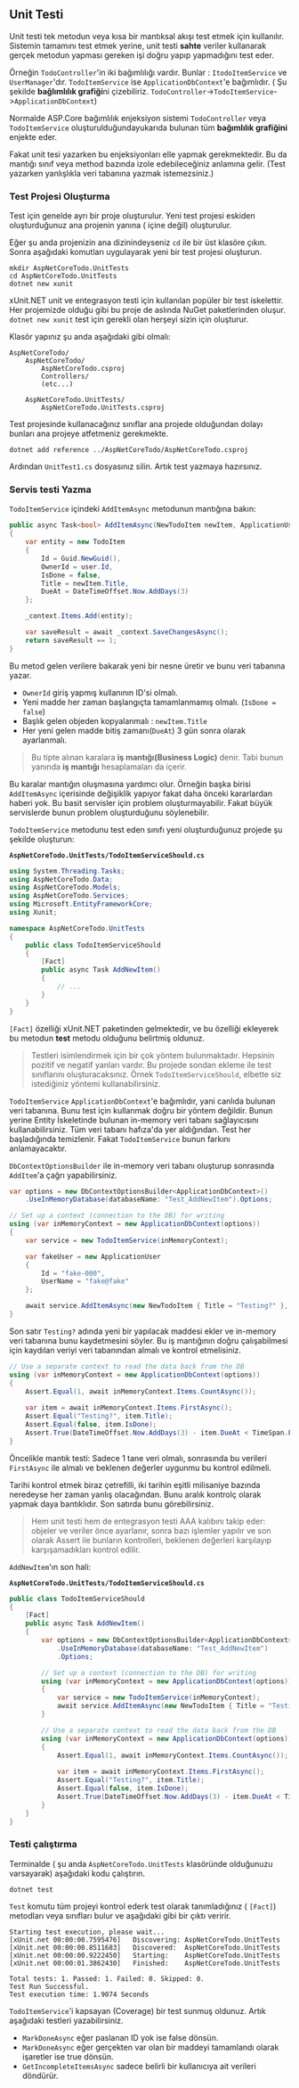 ## Unit Testi

Unit testi tek metodun veya kısa bir mantıksal akışı test etmek için kullanılır. Sistemin tamamını test etmek yerine, unit testi **sahte** veriler kullanarak gerçek metodun yapması gereken işi doğru yapıp yapmadığını test eder.

Örneğin `TodoController`'in iki bağımlılığı vardır. Bunlar : `ItodoItemService` ve `UserManager`'dır. `TodoItemService` ise `ApplicationDbContext`'e bağımlıdır. ( Şu şekilde **bağlımlılık grafiği**ni çizebiliriz. `TodoController`->`TodoItemService`->`ApplicationDbContext`)

Normalde ASP.Core bağımlılık enjeksiyon sistemi `TodoController` veya `TodoItemService` oluşturulduğundayukarıda bulunan tüm **bağımlılık grafiğini** enjekte eder.

Fakat unit tesi yazarken bu enjeksiyonları elle yapmak gerekmektedir. Bu da mantığı sınıf veya method bazında izole edebileceğiniz anlamına gelir. (Test yazarken yanlışlıkla veri tabanına yazmak istemezsiniz.)

### Test Projesi Oluşturma

Test için genelde ayrı bir proje oluşturulur. Yeni test projesi eskiden oluşturduğunuz ana projenin yanına ( içine değil) oluşturulur.

Eğer şu anda projenizin ana dizinindeyseniz `cd` ile bir üst klasöre çıkın. Sonra aşağıdaki komutları uygulayarak yeni bir test projesi oluşturun.

```
mkdir AspNetCoreTodo.UnitTests
cd AspNetCoreTodo.UnitTests
dotnet new xunit
```

xUnit.NET unit ve entegrasyon testi için kullanılan popüler bir test iskelettir. Her projemizde olduğu gibi bu proje de aslında NuGet paketlerinden oluşur. `dotnet new xunit` test için gerekli olan herşeyi sizin için oluşturur.

Klasör yapınız şu anda aşağıdaki gibi olmalı:

```
AspNetCoreTodo/
    AspNetCoreTodo/
        AspNetCoreTodo.csproj
        Controllers/
        (etc...)

    AspNetCoreTodo.UnitTests/
        AspNetCoreTodo.UnitTests.csproj
```

Test projesinde kullanacağınız sınıflar ana projede olduğundan dolayı bunları ana projeye atfetmeniz gerekmekte.

```
dotnet add reference ../AspNetCoreTodo/AspNetCoreTodo.csproj
```

Ardından `UnitTest1.cs` dosyasınız silin. Artık test yazmaya hazırsınız.

### Servis testi Yazma

`TodoItemService` içindeki `AddItemAsync` metodunun mantığına bakın:

```csharp
public async Task<bool> AddItemAsync(NewTodoItem newItem, ApplicationUser user)
{
    var entity = new TodoItem
    {
        Id = Guid.NewGuid(),
        OwnerId = user.Id,
        IsDone = false,
        Title = newItem.Title,
        DueAt = DateTimeOffset.Now.AddDays(3)
    };

    _context.Items.Add(entity);

    var saveResult = await _context.SaveChangesAsync();
    return saveResult == 1;
}
```
Bu metod gelen verilere bakarak yeni bir nesne üretir ve bunu veri tabanına yazar.

* `OwnerId` giriş yapmış kullanının ID'si olmalı.
* Yeni madde her zaman başlangıçta tamamlanmamış olmalı. (`IsDone = false`)
* Başlık gelen objeden kopyalanmalı : `newItem.Title`
* Her yeni gelen madde bitiş zamanı(`DueAt`) 3 gün sonra olarak ayarlanmalı.

> Bu tipte alınan karalara **iş mantığı(Business Logic)** denir. Tabi bunun yanında **iş mantığı** hesaplamaları da içerir.

Bu karalar mantığın oluşmasına yardımcı olur. Örneğin başka birisi `AddItemAsync` içerisinde değişiklik yapıyor fakat daha önceki kararlardan haberi yok. Bu basit servisler için problem oluşturmayabilir. Fakat büyük servislerde bunun problem oluşturduğunu söylenebilir.

`TodoItemService` metodunu test eden sınıfı yeni oluşturduğunuz projede şu şekilde oluşturun: 

**`AspNetCoreTodo.UnitTests/TodoItemServiceShould.cs`**

```csharp
using System.Threading.Tasks;
using AspNetCoreTodo.Data;
using AspNetCoreTodo.Models;
using AspNetCoreTodo.Services;
using Microsoft.EntityFrameworkCore;
using Xunit;

namespace AspNetCoreTodo.UnitTests
{
    public class TodoItemServiceShould
    {
        [Fact]
        public async Task AddNewItem()
        {
            // ...
        }
    }
}
```

`[Fact]` özelliği xUnit.NET paketinden gelmektedir, ve bu özelliği ekleyerek bu metodun **test** metodu olduğunu belirtmiş oldunuz.

> Testleri isimlendirmek için bir çok yöntem bulunmaktadır. Hepsinin pozitif ve negatif yanları vardır. Bu projede sondan ekleme ile test sınıflarını oluşturacaksınız. Örnek `TodoItemServiceShould`, elbette siz istediğiniz yöntemi kullanabilirsiniz.

`TodoItemService` `ApplicationDbContext`'e bağımlıdır, yani canlıda bulunan veri tabanına. Bunu test için kullanmak doğru bir yöntem değildir. Bunun yerine Entity İskeletinde bulunan in-memory veri tabanı sağlayıcısını kullanabilirsiniz. Tüm veri tabanı hafıza'da yer aldığından. Test her başladığında temizlenir. Fakat `TodoItemService` bunun farkını anlamayacaktır.

`DbContextOptionsBuilder` ile in-memory veri tabanı oluşturup sonrasında `AddItem`'a çağrı yapabilirsiniz.

```csharp
var options = new DbContextOptionsBuilder<ApplicationDbContext>()
    .UseInMemoryDatabase(databaseName: "Test_AddNewItem").Options;

// Set up a context (connection to the DB) for writing
using (var inMemoryContext = new ApplicationDbContext(options))
{
    var service = new TodoItemService(inMemoryContext);

    var fakeUser = new ApplicationUser
    {
        Id = "fake-000",
        UserName = "fake@fake"
    };

    await service.AddItemAsync(new NewTodoItem { Title = "Testing?" }, fakeUser);
}
```
Son satır `Testing?` adında yeni bir yapılacak maddesi ekler ve in-memory veri tabanına bunu kaydetmesini söyler. Bu iş mantığının doğru çalışabilmesi için kaydılan veriyi veri tabanından almalı ve kontrol etmelisiniz.

```csharp
// Use a separate context to read the data back from the DB
using (var inMemoryContext = new ApplicationDbContext(options))
{
    Assert.Equal(1, await inMemoryContext.Items.CountAsync());
    
    var item = await inMemoryContext.Items.FirstAsync();
    Assert.Equal("Testing?", item.Title);
    Assert.Equal(false, item.IsDone);
    Assert.True(DateTimeOffset.Now.AddDays(3) - item.DueAt < TimeSpan.FromSeconds(1));
}
```
Öncelikle mantık testi: Sadece 1 tane veri olmalı, sonrasında bu verileri `FirstAsync` ile almalı ve beklenen değerler uygunmu bu kontrol edilmeli.

Tarihi kontrol etmek biraz çetrefilli, iki tarihin eşitli milisaniye bazında neredeyse her zaman yanlış olacağından. Bunu aralık kontrolç olarak yapmak daya bantıklıdır. Son satırda bunu görebilirsiniz. 

> Hem unit testi hem de entegrasyon testi AAA kalıbını takip eder: objeler ve veriler önce ayarlanır, sonra bazı işlemler yapılır ve son olarak Assert ile bunların kontrolleri, beklenen değerleri karşılayıp karşışamadıkları kontrol edilir.

`AddNewItem`'ın son hali:

**`AspNetCoreTodo.UnitTests/TodoItemServiceShould.cs`**

```csharp
public class TodoItemServiceShould
{
    [Fact]
    public async Task AddNewItem()
    {
        var options = new DbContextOptionsBuilder<ApplicationDbContext>()
            .UseInMemoryDatabase(databaseName: "Test_AddNewItem")
            .Options;

        // Set up a context (connection to the DB) for writing
        using (var inMemoryContext = new ApplicationDbContext(options))
        {
            var service = new TodoItemService(inMemoryContext);
            await service.AddItemAsync(new NewTodoItem { Title = "Testing?" }, null);
        }

        // Use a separate context to read the data back from the DB
        using (var inMemoryContext = new ApplicationDbContext(options))
        {
            Assert.Equal(1, await inMemoryContext.Items.CountAsync());
            
            var item = await inMemoryContext.Items.FirstAsync();
            Assert.Equal("Testing?", item.Title);
            Assert.Equal(false, item.IsDone);
            Assert.True(DateTimeOffset.Now.AddDays(3) - item.DueAt < TimeSpan.FromSeconds(1));
        }
    }
}
```

### Testi çalıştırma

Terminalde ( şu anda `AspNetCoreTodo.UnitTests` klasöründe olduğunuzu varsayarak) aşağıdaki kodu çalıştırın.

```
dotnet test
```
`Test` komutu tüm projeyi kontrol ederk test olarak tanımladığınız ( `[Fact]`) metodları veya sınıfları bulur ve aşağıdaki gibi bir çıktı veririr.


```
Starting test execution, please wait...
[xUnit.net 00:00:00.7595476]   Discovering: AspNetCoreTodo.UnitTests
[xUnit.net 00:00:00.8511683]   Discovered:  AspNetCoreTodo.UnitTests
[xUnit.net 00:00:00.9222450]   Starting:    AspNetCoreTodo.UnitTests
[xUnit.net 00:00:01.3862430]   Finished:    AspNetCoreTodo.UnitTests

Total tests: 1. Passed: 1. Failed: 0. Skipped: 0.
Test Run Successful.
Test execution time: 1.9074 Seconds
```

`TodoItemService`'i kapsayan (Coverage) bir test sunmuş oldunuz. Artık aşağıdaki testleri yazabilirsiniz.

* `MarkDoneAsync` eğer paslanan ID yok ise false dönsün.
* `MarkDoneAsync` eğer gerçekten var olan bir maddeyi tamamlandı olarak işaretler ise true dönsün.
* `GetIncompleteItemsAsync` sadece belirli bir kullanıcıya ait verileri döndürür.

